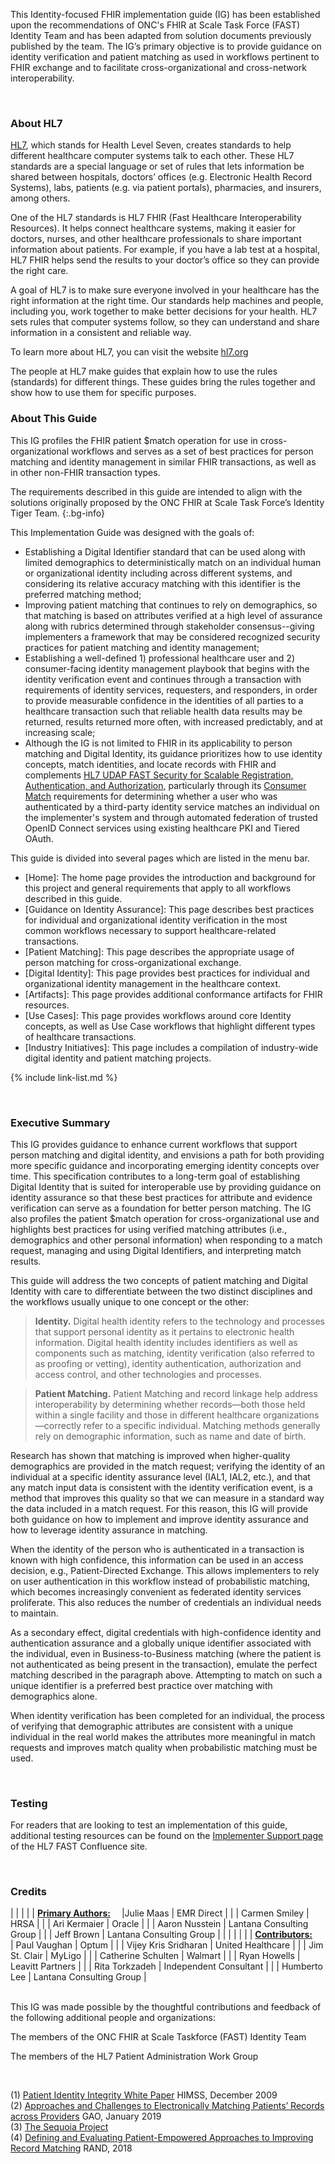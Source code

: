 <div class="stu-note" markdown="1"> 

This Identity-focused FHIR implementation guide (IG) has been established upon the recommendations of ONC's FHIR at Scale Task Force (FAST) Identity Team and has been adapted from solution documents previously published by the team. The IG’s primary objective is to provide guidance on identity verification and patient matching as used in workflows pertinent to FHIR exchange and to facilitate cross-organizational and cross-network interoperability. 

 </div> 

&emsp;&emsp;   
### About HL7

[HL7](http://hl7.org/), which stands for Health Level Seven, creates standards to help different healthcare computer systems talk to each other. These HL7 standards are a special language or set of rules that lets information be shared between hospitals, doctors’ offices (e.g. Electronic Health Record Systems), labs, patients (e.g. via patient portals), pharmacies, and insurers, among others.

One of the HL7 standards is HL7 FHIR (Fast Healthcare Interoperability Resources). It helps connect healthcare systems, making it easier for doctors, nurses, and other healthcare professionals to share important information about patients. For example, if you have a lab test at a hospital, HL7 FHIR helps send the results to your doctor’s office so they can provide the right care.

A goal of HL7 is to make sure everyone involved in your healthcare has the right information at the right time. Our standards help machines and people, including you, work together to make better decisions for your health. HL7 sets rules that computer systems follow, so they can understand and share information in a consistent and reliable way.

To learn more about HL7, you can visit the website [hl7.org](http://hl7.org/)

The people at HL7 make guides that explain how to use the rules (standards) for different things. These guides bring the rules together and show how to use them for specific purposes.

### About This Guide 

This IG profiles the FHIR patient $match operation for use in cross-organizational workflows and serves as a set of best practices for person matching and identity management in similar FHIR transactions, as well as in other non-FHIR transaction types. 

The requirements described in this guide are intended to align with the solutions originally proposed by the ONC FHIR at Scale Task Force’s Identity Tiger Team. 
{:.bg-info} 

This Implementation Guide was designed with the goals of:

- Establishing a Digital Identifier standard that can be used along with limited demographics to deterministically match on an individual human or organizational identity including across different systems, and considering its relative accuracy matching with this identifier is the preferred matching method;
- Improving patient matching that continues to rely on demographics, so that matching is based on attributes verified at a high level of assurance along with rubrics determined through stakeholder consensus--giving implementers a framework that may be considered recognized security practices for patient matching and identity management; 
- Establishing a well-defined 1) professional healthcare user and 2) consumer-facing identity management playbook that begins with the identity verification event and continues through a transaction with requirements of identity services, requesters, and responders, in order to provide measurable confidence in the identities of all parties to a healthcare transaction such that reliable health data results may be returned, results returned more often, with increased predictably, and at increasing scale;
- Although the IG is not limited to FHIR in its applicability to person matching and Digital Identity, its guidance prioritizes how to use identity concepts, match identities, and locate records with FHIR and complements [HL7 UDAP FAST Security for Scalable Registration, Authentication, and Authorization](https://hl7.org/fhir/us/udap-security), particularly through its [Consumer Match](patient-matching.html#consumer-match) requirements for determining whether a user who was authenticated by a third-party identity service matches an individual on the implementer's system and through automated federation of trusted OpenID Connect services using existing healthcare PKI and Tiered OAuth.

This guide is divided into several pages which are listed in the menu bar. 

- [Home]\: The home page provides the introduction and background for this project and general requirements that apply to all workflows described in this guide. 
- [Guidance on Identity Assurance]\: This page describes best practices for individual and organizational identity verification in the most common workflows necessary to support healthcare-related transactions. 
- [Patient Matching]\: This page describes the appropriate usage of person matching for cross-organizational exchange. 
- [Digital Identity]\: This page provides best practices for individual and organizational identity management in the healthcare context. 
- [Artifacts]\: This page provides additional conformance artifacts for FHIR resources.
- [Use Cases]\: This page provides workflows around core Identity concepts, as well as Use Case workflows that highlight different types of healthcare transactions. 
- [Industry Initiatives]\: This page includes a compilation of industry-wide digital identity and patient matching projects.

{% include link-list.md %} 

&emsp;&emsp;   
### Executive Summary 

This IG provides guidance to enhance current workflows that support person matching and digital identity, and envisions a path for both providing more specific guidance and incorporating emerging identity concepts over time. This specification contributes to a long-term goal of establishing Digital Identity that is suited for interoperable use by providing guidance on identity assurance so that these best practices for attribute and evidence verification can serve as a foundation for better person matching. The IG also profiles the patient $match operation for cross-organizational use and highlights best practices for using verified matching attributes (i.e., demographics and other personal information) when responding to a match request, managing and using Digital Identifiers, and interpreting match results. 

This guide will address the two concepts of patient matching and Digital Identity with care to differentiate between the two distinct disciplines and the workflows usually unique to one concept or the other:   

> **Identity.**  Digital health identity refers to the technology and processes that support personal identity as it pertains to electronic health information. Digital health identity includes identifiers as well as components such as matching, identity verification (also referred to as proofing or vetting), identity authentication, authorization and access control, and other technologies and processes.  

> **Patient Matching.**  Patient Matching and record linkage help address interoperability by determining whether records—both those held within a single facility and those in different healthcare organizations—correctly refer to a specific individual. Matching methods generally rely on demographic information, such as name and date of birth. 

Research has shown that matching is improved when higher-quality demographics are provided in the match request; verifying the identity of an individual at a specific identity assurance level (IAL1, IAL2, etc.), and that any match input data is consistent with the identity verification event, is a method that improves this quality so that we can measure in a standard way the data included in a match request. For this reason, this IG will provide both guidance on how to implement and improve identity assurance and how to leverage identity assurance in matching. 

When the identity of the person who is authenticated in a transaction is known with high confidence, this information can be used in an access decision, e.g., Patient-Directed Exchange. This allows implementers to rely on user authentication in this workflow instead of probabilistic matching, which becomes increasingly convenient as federated identity services proliferate. This also reduces the number of credentials an individual needs to maintain. 

As a secondary effect, digital credentials with high-confidence identity and authentication assurance and a globally unique identifier associated with the individual, even in Business-to-Business matching (where the patient is not authenticated as being present in the transaction), emulate the perfect matching described in the paragraph above. Attempting to match on such a unique identifier is a preferred best practice over matching with demographics alone. 

When identity verification has been completed for an individual, the process of verifying that demographic attributes are consistent with a unique individual in the real world makes the attributes more meaningful in match requests and improves match quality when probabilistic matching must be used.

&emsp;&emsp; 

### Testing 

For readers that are looking to test an implementation of this guide, additional testing resources can be found on the [Implementer Support page](https://confluence.hl7.org/display/FAST/FAST+Implementer+Support) of the HL7 FAST Confluence site.   

&emsp;&emsp;   

### Credits   
<style> 
table, th, td  
{ 
  border: 1px solid White;  
  padding: 2px 
} 
</style> 
|   |   |   | 
| <u><b>Primary Authors:</b></u>&emsp; |Julie Maas | EMR Direct | 
|   | Carmen Smiley | HRSA | 
|   | Ari Kermaier | Oracle |
|   | Aaron Nusstein | Lantana Consulting Group | 
|   | Jeff Brown | Lantana Consulting Group |  | 
|   |   |   | 
| <u><b>Contributors:</b></u>&emsp; | Paul Vaughan | Optum | 
|   | Vijey Kris Sridharan | United Healthcare | 
|   | Jim St. Clair | MyLigo | 
|   | Catherine Schulten | Walmart | 
|   | Ryan Howells | Leavitt Partners | 
|   | Rita Torkzadeh | Independent Consultant | 
|   | Humberto Lee | Lantana Consulting Group | 

&emsp;&emsp;   
This IG was made possible by the thoughtful contributions and feedback of the following additional people and organizations: 

The members of the ONC FHIR at Scale Taskforce (FAST) Identity Team 

The members of the HL7 Patient Administration Work Group 

&emsp;&emsp; 

(1)  <a href="https://www.justassociates.com/application/files/1414/9134/1517/PIIWhitePaper.pdf">Patient Identity Integrity White Paper</a>  HIMSS, December 2009   
(2)  <a href="https://www.gao.gov/assets/gao-19-197.pdf">Approaches and Challenges to Electronically Matching Patients’ Records across Providers</a>  GAO, January 2019   
(3)  <a href="https://sequoiaproject.org/resources/patient-matching/">The Sequoia Project</a>     
(4)  <a href="https://www.rand.org/content/dam/rand/pubs/research_reports/RR2200/RR2275/RAND_RR2275.pdf">Defining and Evaluating Patient-Empowered Approaches to Improving Record Matching</a>  RAND, 2018